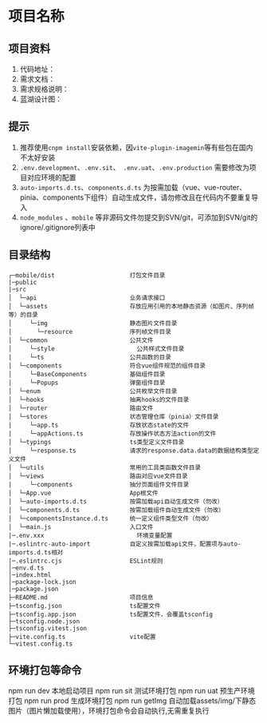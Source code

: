 <!--
 * @Author: dushuai
 * @Date: 2023-03-17 09:30:38
 * @LastEditors: dushuai
 * @LastEditTime: 2023-03-22 17:08:25
 * @description: 框架说明
-->
# 项目名称

## 项目资料

1. 代码地址：
2. 需求文档：
3. 需求规格说明：
4. 蓝湖设计图：

## 提示

1. 推荐使用`cnpm install`安装依赖，因`vite-plugin-imagemin`等有些包在国内不太好安装
2. `.env.development`、`.env.sit`、` .env.uat`、`.env.production` 需要修改为项目对应环境的配置
3. `auto-imports.d.ts`、`components.d.ts` 为按需加载（vue、vue-router、pinia、components下组件）自动生成文件，请勿修改且在代码内不要重复导入
4. `node_modules` 、`mobile` 等非源码文件勿提交到SVN/git，可添加到SVN/git的ignore/.gitignore列表中

## 目录结构

```
┌─mobile/dist                     打包文件目录
|─public
|─src
│  └─api          	              业务请求接口
│  └─assets            	          存放应用引用的本地静态资源（如图片、序列帧等）的目录
│     └─img            	          静态图片文件目录
│       └─resource                序列帧文件目录
│  └─common            	          公共文件
│     └─style            	        公共样式文件目录
|     └─ts                        公共函数的目录
│  └─components                   符合vue组件规范的组件目录
│     └─BaseComponents            基础组件目录
│     └─Popups                    弹窗组件目录
│  └─enum                         公共枚举文件目录
│  └─hooks                        抽离hooks的文件目录
│  └─router                       路由文件
│  └─stores                       状态管理仓库（pinia）文件目录
|     └─app.ts                    存放状态state的文件
|     └─appActions.ts             存放操作状态方法action的文件
│  └─typings                      ts类型定义文件目录
|     └─response.ts               请求的response.data.data的数据结构类型定义文件
│  └─utils                        常用的工具类函数文件目录
│  └─views                        路由对应vue文件目录
|     └─components                抽分页面组件文件目录
│  └─App.vue                      App根文件
│  └─auto-imports.d.ts            按需加载api自动生成文件（勿改）
│  └─components.d.ts              按需加载组件自动生成文件（勿改）
│  └─componentsInstance.d.ts      统一定义组件类型文件（勿改）
│  └─main.js                      入口文件
|─.env.xxx              	        环境变量配置
|─.eslintrc-auto-import           自定义按需加载api文件，配置项与auto-imports.d.ts相对
|─.eslintrc.cjs                   ESLint规则
│─env.d.ts
│─index.html
│─package-lock.json
│─package.json
├─README.md                       项目信息
├─tsconfig.json                   ts配置文件
├─tsconfig.app.json               ts配置文件，会覆盖tsconfig
├─tsconfig.node.json
├─tsconfig.vitest.json
├─vite.config.ts                  vite配置
└─vitest.config.ts
```

## 环境打包等命令

npm run dev    本地启动项目
npm run sit    测试环境打包
npm run uat    预生产环境打包
npm run prod   生成环境打包
npm run getImg 自动加载assets/img/下静态图片（图片懒加载使用），环境打包命令会自动执行,无需重复执行
